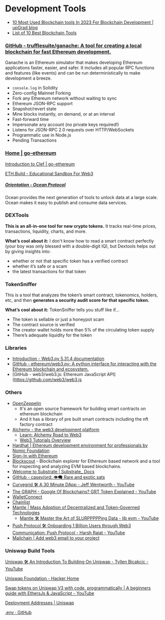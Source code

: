 # Development Tools

- [10 Most Used Blockchain tools In 2023 For Blockchain Development | upGrad blog](https://www.upgrad.com/blog/top-blockchain-tools/)
- [List of 10 Best Blockchain Tools](https://101blockchains.com/best-blockchain-tools/)

### [GitHub - trufflesuite/ganache: A tool for creating a local blockchain for fast Ethereum development.](https://github.com/trufflesuite/ganache)

Ganache is an Ethereum simulator that makes developing Ethereum applications faster, easier, and safer. It includes all popular RPC functions and features (like events) and can be run deterministically to make development a breeze.

- `console.log` in Solidity
- Zero-config Mainnet Forking
- Fork any Ethereum network without waiting to sync
- Ethereum JSON-RPC support
- Snapshot/revert state
- Mine blocks instantly, on demand, or at an interval
- Fast-forward time
- Impersonate any account (no private keys required!)
- Listens for JSON-RPC 2.0 requests over HTTP/WebSockets
- Programmatic use in Node.js
- Pending Transactions

### [Home | go-ethereum](https://geth.ethereum.org/)

[Introduction to Clef | go-ethereum](https://geth.ethereum.org/docs/tools/clef/introduction)

[ETH.Build - Educational Sandbox For Web3](https://eth.build/)

##### [Orientation - Ocean Protocol](https://docs.oceanprotocol.com/)

Ocean provides the next generation of tools to unlock data at a large scale. Ocean makes it easy to publish and consume data services.

### DEXTools

**This is an all-in-one tool for new crypto tokens.** It tracks real-time prices, transactions, liquidity, charts, and more.

**What’s cool about it:** I don't know how to read a smart contract perfectly (your boy was only blessed with a double-digit IQ), but Dextools helps out by giving insights into:

- whether or not that specific token has a verified contract
- whether it’s safe or a scam
- the latest transactions for that token

### TokenSniffer

This is a tool that analyzes the token’s smart contract, tokenomics, holders, etc, and then **generates a security audit score for that specific token.**

**What’s cool about it:** TokenSniffer tells you stuff like if...

- The token is sellable or just a honeypot scam
- The contract source is verified
- The creator wallet holds more than 5% of the circulating token supply
- There’s adequate liquidity for the token

### Libraries

- [Introduction - Web3.py 5.31.4 documentation](https://web3py.readthedocs.io/en/v5/)
- [GitHub - ethereum/web3.py: A python interface for interacting with the Ethereum blockchain and ecosystem.](https://github.com/ethereum/web3.py)
- [GitHub - web3/web3.js: Ethereum JavaScript API](<https://github.com/web3/web3.js>

### Others

- [OpenZeppelin](https://www.openzeppelin.com/)
  - It's an open source framework for building smart contracts on ethereum blockchain
  - And it has a library of pre built smart contracts including the nft factory contract
- [Alchemy - the web3 development platform](https://www.alchemy.com/)
  - [Learn: Alchemy Road to Web3](https://www.youtube.com/playlist?list=PLMj8NvODurfEYLsuiClgikZBGDfhwdcXF)
  - [Web3 Tutorials Overview](https://docs.alchemy.com/docs)
- [Hardhat | Ethereum development environment for professionals by Nomic Foundation](https://hardhat.org/)
- [Sign-In with Ethereum](https://login.xyz/)
- [Blockscout](https://www.blockscout.com/) - Blockchain explorer for Ethereum based network and a tool for inspecting and analyzing EVM based blockchains.
- [Welcome to Substrate | Substrate\_ Docs](https://docs.substrate.io/learn/welcome-to-substrate/)
- [GitHub - casey/ord: 👁‍🗨 Rare and exotic sats](https://github.com/casey/ord)
- [Curvegrid 🛠 A 30 Minute DApp - Jeff Wentworth - YouTube](https://www.youtube.com/watch?v=PzmVzShojlM&ab_channel=ETHGlobal)
- [The GRAPH - Google Of Blockchains? GRT Token Explained - YouTube](https://www.youtube.com/watch?v=7gC7xJ_98r8)
- [WalletConnect](https://walletconnect.com/)
- [Chainlist](https://chainlist.org/)
- [Mantle | Mass Adoption of Decentralized and Token-Governed Technologies](https://www.mantle.xyz/)
  - [Mantle 🛠️ Master the Art of SLURPPPPPing Data - lib evm - YouTube](https://www.youtube.com/watch?v=0ubIYfAjCDk)
- [Push Protocol 🛠️ Onboarding 1 Billion Users through Web3 Communication: Push Protocol - Harsh Rajat - YouTube](https://www.youtube.com/watch?v=-DHn1cCdHLs)
- [Mailchain | Add web3 email to your project](https://mailchain.com/)

### Uniswap Build Tools

[Uniswap 🛠️ An Introduction To Building On Uniswap - Tyllen Bicakcic - YouTube](https://www.youtube.com/watch?v=AYxkVPP07Js)

[Uniswap Foundation - Hacker Home](https://www.uniswapfoundation.org/hacker-home)

[Swap tokens on Uniswap V3 with code, programmatically | A beginners guide with EthersJs & JavaScript - YouTube](https://www.youtube.com/watch?v=vXu5GeLP6A8)

[Deployment Addresses | Uniswap](https://docs.uniswap.org/contracts/v3/reference/deployments)

[.env · GitHub](https://gist.github.com/BlockmanCodes/1ed5e4b3cd597f02e539049c3473f7b3)
